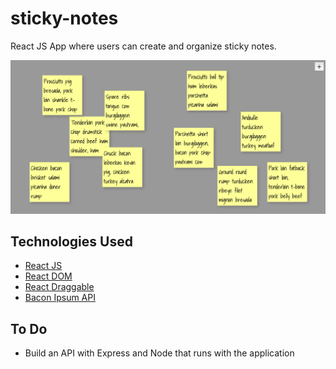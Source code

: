 # sticky-notes
React JS App where users can create and organize sticky notes.

![Screenshot](screenshot.png)

## Technologies Used
* [React JS](https://facebook.github.io/react/)
* [React DOM](https://facebook.github.io/react/docs/react-dom.html)
* [React Draggable](https://github.com/mzabriskie/react-draggable)
* [Bacon Ipsum API](http://baconipsum.com)

## To Do
* Build an API with Express and Node that runs with the application
